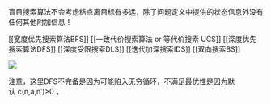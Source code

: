 盲目搜索算法不会考虑结点离目标有多远，除了问题定义中提供的状态信息外没有任何其他附加信息！

[[宽度优先搜索算法BFS]]
[[一致代价搜索算法 or 等代价搜索 UCS]]
[[深度优先搜索算法DFS]]
[[深度受限搜索DLS]]
[[迭代加深搜索IDS]]
[[双向搜索BS]]

![](https://pic2.zhimg.com/v2-71ffa0c591b1836ea6aa49284f5267d9_1440w.jpg)

注意，这里DFS不完备是因为可能陷入无穷循环，不满足最优性是因为默认 c(n,a,n′)>0 。